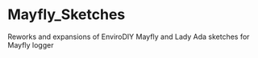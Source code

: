 # Mayfly_Sketches
Reworks and expansions of EnviroDIY Mayfly and Lady Ada sketches for Mayfly logger
